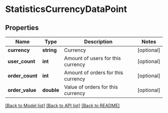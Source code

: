 # StatisticsCurrencyDataPoint

## Properties
Name | Type | Description | Notes
------------ | ------------- | ------------- | -------------
**currency** | **string** | Currency | [optional] 
**user_count** | **int** | Amount of users for this currency | [optional] 
**order_count** | **int** | Amount of orders for this currency | [optional] 
**order_value** | **double** | Value of orders for this currency | [optional] 

[[Back to Model list]](../README.md#documentation-for-models) [[Back to API list]](../README.md#documentation-for-api-endpoints) [[Back to README]](../README.md)


